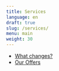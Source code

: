```yaml
---
title: Services
language: en
draft: true
slug: /services/
menu: main
weight: 30
---
```


* [What changes?](/gdpr/info/)
* [Our Offers](/gdpr/offers/)
